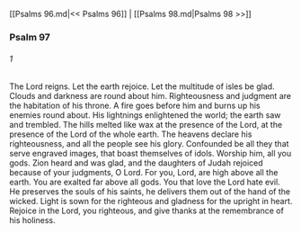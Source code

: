 [[Psalms 96.md|<< Psalms 96]]  |  [[Psalms 98.md|Psalms 98 >>]]

### Psalm 97
###### 1
The Lord reigns. Let the earth rejoice. Let the multitude of isles be glad. Clouds and darkness are round about him. Righteousness and judgment are the habitation of his throne. A fire goes before him and burns up his enemies round about. His lightnings enlightened the world; the earth saw and trembled. The hills melted like wax at the presence of the Lord, at the presence of the Lord of the whole earth. The heavens declare his righteousness, and all the people see his glory. Confounded be all they that serve engraved images, that boast themselves of idols. Worship him, all you gods. Zion heard and was glad, and the daughters of Judah rejoiced because of your judgments, O Lord. For you, Lord, are high above all the earth. You are exalted far above all gods. You that love the Lord hate evil. He preserves the souls of his saints, he delivers them out of the hand of the wicked. Light is sown for the righteous and gladness for the upright in heart. Rejoice in the Lord, you righteous, and give thanks at the remembrance of his holiness.